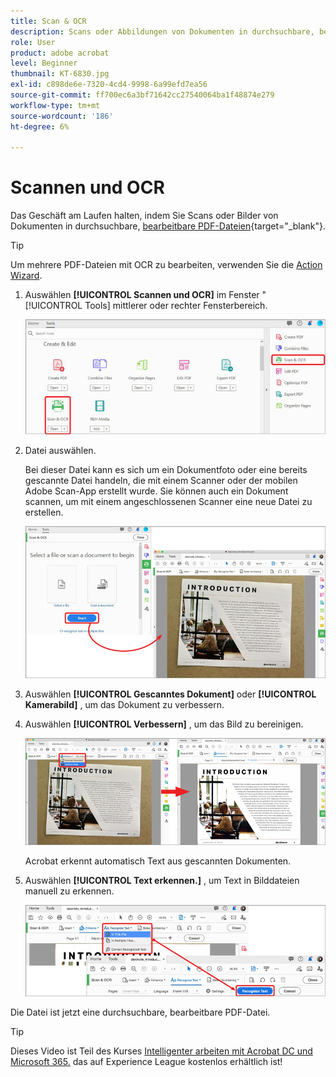 ```yaml
---
title: Scan & OCR
description: Scans oder Abbildungen von Dokumenten in durchsuchbare, bearbeitbare PDF-Dateien konvertieren und die Qualität der Ausgabedatei anpassen
role: User
product: adobe acrobat
level: Beginner
thumbnail: KT-6830.jpg
exl-id: c898de6e-7320-4cd4-9998-6a99efd7ea56
source-git-commit: ff700ec6a3bf71642cc27540064ba1f48874e279
workflow-type: tm+mt
source-wordcount: '186'
ht-degree: 6%

---
```


# Scannen und OCR

Das Geschäft am Laufen halten, indem Sie Scans oder Bilder von Dokumenten in durchsuchbare, [bearbeitbare PDF-Dateien](https://www.adobe.com/de/acrobat/online/pdf-editor.html){target=&quot;_blank&quot;}.

>[!TIP]
>
>Um mehrere PDF-Dateien mit OCR zu bearbeiten, verwenden Sie die [Action Wizard](../advanced-tasks/action.md).

1. Auswählen **[!UICONTROL Scannen und OCR]** im Fenster &quot; [!UICONTROL Tools] mittlerer oder rechter Fensterbereich.

   ![Scan Schritt 1](../assets/Scan_1.png)

1. Datei auswählen.

   Bei dieser Datei kann es sich um ein Dokumentfoto oder eine bereits gescannte Datei handeln, die mit einem Scanner oder der mobilen Adobe Scan-App erstellt wurde. Sie können auch ein Dokument scannen, um mit einem angeschlossenen Scanner eine neue Datei zu erstellen.

   ![Schritt 2 scannen](../assets/Scan_2.png)

1. Auswählen **[!UICONTROL Gescanntes Dokument]** oder **[!UICONTROL Kamerabild]** , um das Dokument zu verbessern.

1. Auswählen **[!UICONTROL Verbessern]** , um das Bild zu bereinigen.

   ![Scan Schritt 3](../assets/Scan_3.png)

   Acrobat erkennt automatisch Text aus gescannten Dokumenten.

1. Auswählen **[!UICONTROL Text erkennen.]** , um Text in Bilddateien manuell zu erkennen.

   ![Scan Schritt 4](../assets/Scan_4.png)

Die Datei ist jetzt eine durchsuchbare, bearbeitbare PDF-Datei.

>[!TIP]
>
>Dieses Video ist Teil des Kurses [Intelligenter arbeiten mit Acrobat DC und Microsoft 365.](https://experienceleague.adobe.com/?recommended=Acrobat-U-1-2021.microsoft365) das auf Experience League kostenlos erhältlich ist!
